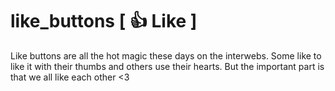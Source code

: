 # like_buttons [ 👍 Like ]
Like buttons are all the hot magic these days on the interwebs. Some like to like it with their thumbs and others use their hearts. But the important part is that we all like each other &lt;3
